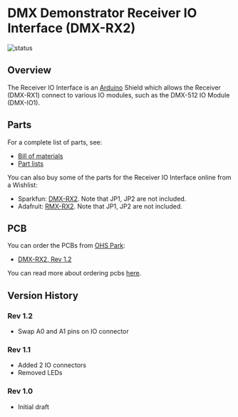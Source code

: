 # DMX Demonstrator Receiver IO Interface (DMX-RX2)

![status](https://img.shields.io/badge/status-verified-brightgreen)

## Overview

The Receiver IO Interface is an [Arduino](https://www.arduino.cc/) Shield which allows the Receiver (DMX-RX1) connect to various IO modules, such as the DMX-512 IO Module (DMX-IO1).

## Parts

For a complete list of parts, see:

- [Bill of materials](receiver-io.bom.md)
- [Part lists](receiver-io.parts.md)

You can also buy some of the parts for the Receiver IO Interface online from a Wishlist:

- Sparkfun: [DMX-RX2](https://www.sparkfun.com/wish_lists/175216). Note that JP1, JP2 are not included.
- Adafruit: [RMX-RX2](http://www.adafruit.com/wishlists/590132). Note that JP1, JP2 are not included.

## PCB

You can order the PCBs from [OHS Park](https://oshpark.com/):

- [DMX-RX2, Rev 1.2](https://oshpark.com/shared_projects/PPpqqPVH)

You can read more about ordering pcbs [here](../pcb.md).

## Version History

### Rev 1.2

- Swap A0 and A1 pins on IO connector

### Rev 1.1

- Added 2 IO connectors
- Removed LEDs

### Rev 1.0

- Initial draft
